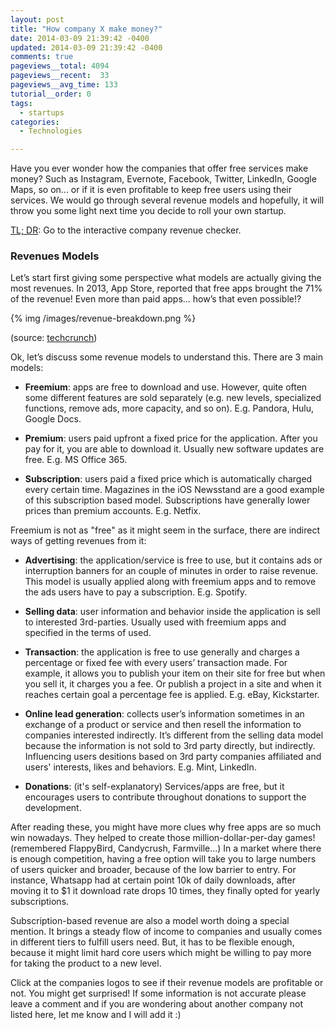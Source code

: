 ```yaml
---
layout: post
title: "How company X make money?"
date: 2014-03-09 21:39:42 -0400
updated: 2014-03-09 21:39:42 -0400
comments: true
pageviews__total: 4094
pageviews__recent:  33
pageviews__avg_time: 133
tutorial__order: 0
tags:
  - startups
categories:
  - Technologies

---
```


Have you ever wonder how the companies that offer free services make money? Such as Instagram, Evernote, Facebook, Twitter, LinkedIn, Google Maps, so on... or if it is even profitable to keep free users using their services. We would go through several revenue models and hopefully, it will throw you some light next time you decide to roll your own startup.

<!--More-->

<a href="#start">TL; DR</a>: Go to the interactive company revenue checker.</a>

### Revenues Models

Let’s start first giving some perspective what models are actually giving the most revenues. In 2013, App Store, reported that free apps brought the 71% of the revenue! Even more than paid apps… how’s that even possible!?

{% img /images/revenue-breakdown.png %}

<div style="clear:both"></div>

(source: <a href="http://techcrunch.com/2013/03/28/in-app-purchase-revenue-hits-record-high-accounts-for-76-of-u-s-iphone-app-revenue-90-in-asian-markets/" target="_blank">techcrunch</a>)


<link rel="stylesheet" type="text/css" href="//cdnjs.cloudflare.com/ajax/libs/jqueryui/1.10.3/css/base/jquery.ui.all.min.css">
<link rel="stylesheet" type="text/css" href="//netdna.bootstrapcdn.com/font-awesome/4.0.3/css/font-awesome.css">
<link rel="stylesheet" type="text/css" href="/stylesheets/company_revenue.css">



Ok, let’s discuss some revenue models to understand this. There are 3 main models:


  - **Freemium**: apps are free to download and use. However, quite often some different features are sold separately (e.g. new levels, specialized functions, remove ads, more capacity, and so on). E.g. Pandora, Hulu, Google Docs.

  - **Premium**: users paid upfront a fixed price for the application. After you pay for it, you are able to download it. Usually new software updates are free. E.g. MS Office 365.

  - **Subscription**: users paid a fixed price which is automatically charged every certain time. Magazines in the iOS Newsstand are a good example of this subscription based model. Subscriptions have generally lower prices than premium accounts. E.g. Netfix.


Freemium is not as "free" as it might seem in the surface, there are indirect ways of getting revenues from it:


 - **Advertising**: the application/service is free to use, but it contains ads or  interruption banners for an couple of minutes in order to raise revenue. This model is usually applied along with freemium apps and to remove the  ads users have to pay a subscription. E.g. Spotify.

 - **Selling data**:  user information and behavior inside the application is sell to interested 3rd-parties. Usually used with freemium apps and specified in the terms of used.

 - **Transaction**: the application is free to use generally and charges a percentage or fixed fee with every users’ transaction made. For example, it allows you to publish your item on their site for free but when you sell it, it charges you a fee. Or publish a project in a site and when it reaches certain goal a percentage fee is applied. E.g. eBay, Kickstarter.

 - **Online lead generation**:  collects user’s information sometimes in an exchange of a product or service and then resell the information to companies interested indirectly. It’s different from the selling data model because the information is not sold to 3rd party directly, but indirectly. Influencing users desitions based on 3rd party companies affiliated and users' interests, likes and behaviors. E.g. Mint, LinkedIn.

 - **Donations**: (it's self-explanatory) Services/apps are free, but it encourages users to contribute throughout donations to support the development.



After reading these, you might have more clues why free apps are so much win nowadays. They helped to create those million-dollar-per-day games! (remembered FlappyBird, Candycrush, Farmville...) In a market where there is enough competition, having a free option will take you to large numbers of users quicker and broader, because of the low barrier to entry. For instance, Whatsapp had at certain point 10k of daily downloads, after moving it to $1 it download rate drops 10 times, they finally opted for yearly subscriptions.

Subscription-based revenue are also a model worth doing a special mention. It brings a steady flow of income to companies and usually comes in different tiers to fulfill users need. But, it has to be flexible enough, because it might limit hard core users which might be willing to pay more for taking the product to a new level.

<p> Click at the companies logos to see if their revenue models are profitable or not. You might get surprised! If some information is not accurate please leave a comment and if you are wondering about another company not listed here, let me know and I will add it :) </p>


<a id="start"></a>
<div id="company_revenue">
  <ul id="companies-holder"></ul>
</div>

<div style="clear:both"></div>

<script src="https://code.jquery.com/jquery-1.7.1.min.js" integrity="sha256-iBcUE/x23aI6syuqF7EeT/+JFBxjPs5zeFJEXxumwb0=" crossorigin="anonymous"></script>
<script type="text/javascript" src="//cdnjs.cloudflare.com/ajax/libs/jqueryui/1.10.3/jquery-ui.min.js"></script>
<script type="text/javascript" src="//cdnjs.cloudflare.com/ajax/libs/underscore.js/1.6.0/underscore-min.js"></script>

<script type="text/javascript">
  String.prototype.titleize = function() {
    return this.replace(/_/g, " ").replace(/(?:^|\s)\S/g, function(a) { return a.toUpperCase(); });
  };
</script>

<script type="text/template" id="company-icon">
  <li class="company-item">
    <a href="#<%= name %>" class="company-icon" data-company="<%= name %>" title="How does <%= name.titleize() %> make money?">
      <span>
          <img src="/images/logo_<%= name %>.png" alt="<%= name %>">
      </span>
    </a>
  </li>
</script>

<script type="text/template" id="company-detail">
  <section id="company-details-<%= name %>" class="company-details">
    <h2>How does <%= name.titleize() %> make money?</h2>
    <input type="hidden" autofocus>
    <div>
      <ul>
        <li class="advertising revenue-<%= revenues.advertising > 0 ? 'active' : 'inactive' %>"><i class="fa fa-bullhorn"></i> Advertising</li>
        <li class="freemium revenue-<%= revenues.freemium > 0? 'active' : 'inactive' %>"><i class="fa fa-users"></i> Freemium</li>
        <li class="subscribers revenue-<%= revenues.subscribers > 0 ? 'active' : 'inactive' %>"><i class="fa fa-credit-card"></i> Subscribers</li>
        <li class="premium revenue-<%= revenues.premium > 0 ? 'active' : 'inactive' %>"><i class="fa fa-money"></i> Premium</li>
        <li class="lead_gen revenue-<%= revenues.lead_gen > 0 ? 'active' : 'inactive' %>"><i class="fa fa-random"></i> Lead Gen</li>
        <li class="transactions revenue-<%= revenues.transactions > 0 ? 'active' : 'inactive' %>"><i class="fa fa-code-fork"></i> Transactions/Royalties</li>
        <li class="selling_data revenue-<%= revenues.selling_data > 0 ? 'active' : 'inactive' %>"><i class="fa fa-globe"></i> Selling Data</li>
      </ul>
    </div>
    <div class="profitable <%= profitable ? 'active' : 'inactive' %>">
      Profitable? <%= profitable ? 'Yes' : 'No' %> <i class="fa fa-thumbs-o-<%= profitable ? 'up' : 'down' %>"></i>
      <%= revenue.length > 0 ? "<br><small>Revenue: "+revenue+"</small>" : "" %>
    </div>
    <p><small><%= description %></small></p>
    <div id="sources">
      Sources: <% _.each(sources, function(s, i){ %>
        <a href="<%= s %>" target="_blank"><%= i+1 %></a>
      <% }) %>
    </div>
  </section>
</script>

<script type="text/javascript">
var companies = [{
  name: 'instagram',
  revenues: {
    freemium: 1,
  },
  revenue: "",
  profitable: false,
  description: "Before selling to Facebook they were not making money. They are trying to incorporate Ads.",
  type: ["social-media"],
  sources: ["https://www.facebook.com/careers/department?req=a0IA000000CxvB4MAJ", "http://adage.com/article/digital/instagram-ads-a-risky-bet-facebook/244945/"]
},{
  name: 'facebook',
  revenues: {
    advertising: 0.85,
    freemium: 1,
  },
  profitable: true,
  revenue: "US$ 7.872 billion (2013)",
  description: "Advertising is the main source of revenue but also some small percentage comes from payments, web apps and other sources.",
  type: ["social-media"],
  sources: ["http://en.wikipedia.org/wiki/Facebook", "http://www.nytimes.com/2012/02/05/opinion/sunday/facebook-is-using-you.html?pagewanted=all&_moc.semityn.www&_r=0", "http://readwrite.com/2012/05/22/how-does-facebook-make-money#awesm=~oy2VCCNkvevfHC", "http://www.splatf.com/2012/02/facebook-revenue/", "http://blog.tweetsmarter.com/social-media/infographic-how-does-twitter-make-money-how-do-other-social-sites-do-it/"]
},{
  name: 'whatsapp',
  revenues: {
    advertising:0,
    freemium:1,
    subscribers:1,
    premium:0,
    lead_gen:0,
    transactions:0,
    selling_data:0
  },
  profitable: true,
  revenue: "",
  description: "The company is based on Freemium model for firt year. Later, it has a subscription of $1 per year.",
  type: ["social-media"],
  sources: ["http://blogs.wsj.com/digits/2013/12/19/whatsapp-hits-400-million-users-wants-to-stay-independent/", "http://www.quora.com/WhatsApp-Messenger/How-much-revenue-is-WhatsApp-generating", "http://news.yahoo.com/whatsapp-now-making-more-money-google-play-ios-220028493.html", "http://gigaom.com/2013/07/17/why-whatsapps-new-subscription-model-makes-perfect-sense/", "http://www.buzzle.com/articles/how-does-whatsapp-make-money.html"]
},{
  name: 'twitter',
  revenues: {
    advertising: 0.85,
    freemium: 1,
  },
  profitable: true,
  revenue: "US$ 317 million (2012)",
  description: "Mostly on corporate advertising and payments from 'promoted' tweets.",
  type: ["social-media"],
  sources: ["http://blog.tweetsmarter.com/social-media/infographic-how-does-twitter-make-money-how-do-other-social-sites-do-it/", "http://www.bbc.com/news/business-24397472", ""]
},{
  name: 'kickstarter',
  revenues: {
    transactions: 1,
    // freemium: 1,
  },
  profitable: true,
  revenue: "US$ 12 million?",
  description: "Charges a 5% for successfully funded projects.",
  type: ["social-media"],
  sources: ["https://www.kickstarter.com/help", "http://qz.com/184019/how-kickstarter-users-raised-nearly-1-billion-the-really-long-tail-of-crowdfunding/"]
},{
  name: 'skype',
  revenues: {
    advertising:0,
    freemium:1,
    subscribers:1,
    premium:0,
    lead_gen:0,
    transactions:0,
    selling_data:0
  },
  revenue: "US$ 740 million (2009)",
  profitable: true,
  description: "Skype-to-skype calls are free, but users can buy additional features.",
  type: ["social-media"],
  sources: ["https://support.skype.com/en/faq/FA335/how-does-skype-make-money"]
},{
  name: 'groupon',
  revenues: {
    advertising:0,
    freemium:1,
    subscribers:0,
    premium:0,
    lead_gen:0,
    transactions:1,
    selling_data:0
  },
  revenue: "US$ 2.573 billion (2013)",
  profitable: true,
  description: "Groupon takes charges a fee to seller for every deal sold. It's one of the fastest growing company in the world. Going from $30.5 million in year one to $713.4 million in year two.",
  type: ["ecommerce"],
  sources: ["http://www.reuters.com/article/2012/05/14/us-groupon-idUSBRE84D16H20120514", "http://www.incomediary.com/10-weird-ways-big-companies-make-money-online"]
},{
  name: 'ebay',
  revenues: {
    advertising:1,
    freemium:0,
    subscribers:0,
    premium:0,
    lead_gen:0,
    transactions:1,
    selling_data:0
  },
  revenue: "US$ 16.05 billion (2013)",
  profitable: true,
  description: "Fees are only applied to sellers for each transactions.",
  type: ["ecommerce"],
  sources: ["http://www.reuters.com/article/2012/05/14/us-groupon-idUSBRE84D16H20120514"]
},{
  name: 'mint',
  revenues: {
    advertising:0,
    freemium:0,
    subscribers:0,
    premium:0,
    lead_gen:1,
    transactions:0,
    selling_data:0
  },
  revenue: "",
  profitable: true,
  description: "Mint get paid a small fee when user switch to a new bank or company.",
  type: ["app"],
  sources: ["https://www.mint.com/how-it-works/free/"]
},{
  name: 'linkedin',
  revenues: {
    advertising:1,
    freemium:1,
    subscribers:1,
    premium:0,
    lead_gen:0,
    transactions:0,
    selling_data:1
  },
  revenue: "US$1.52 billion (2013)",
  profitable: true,
  description: "Sells user's data to companies and recruiters.",
  type: ["social-media"],
  sources: ["https://intelligence.businessinsider.com/welcome"]
},{
  name: 'amazon_kindle',
  revenues: {
    advertising:0,
    freemium:0,
    subscribers:0,
    premium:1,
    lead_gen:0,
    transactions:0,
    selling_data:0
  },
  revenue: "",
  profitable: false,
  description: "Amazon loses money with Kindle but at the same time makes money selling digital content on it.",
  type: ["hardware"],
  sources: [""]
},{
  name: 'microsoft_xbox',
  revenues: {
    advertising:1,
    freemium:1,
    subscribers:1,
    premium:1,
    lead_gen:0,
    transactions:1,
    selling_data:0
  },
  revenue: "",
  profitable: true,
  description: "Xbox console and games cost money (premium), charges $50 annually (subscribers) in addition to ads.",
  type: ["hardware"],
  sources: [""]
},{
  name: 'stack_overflow',
  revenues: {
    advertising:1,
    freemium:0,
    subscribers:0,
    premium:0,
    lead_gen:0,
    transactions:0,
    selling_data:0
  },
  revenue: "",
  profitable: true,
  description: "Ads, banners and sponsored results.",
  type: ["social-media"],
  sources: ["http://questions-and-answers.findthebest.com/q/17/2521/How-does-Stack-Overflow-make-money"]
},{
  name: 'netflix',
  revenues: {
    advertising:0,
    freemium:0,
    subscribers:1,
    premium:0,
    lead_gen:0,
    transactions:0,
    selling_data:0
  },
  revenue: "US$4.37 billion (2013)",
  profitable: true,
  description: "Just subscribers.",
  type: ["streaming"],
  sources: [""]
},{
  name: 'pandora',
  revenues: {
    advertising:1,
    freemium:1,
    subscribers:1,
    premium:0,
    lead_gen:0,
    transactions:0,
    selling_data:0
  },
  revenue: "US$274 million (2012)",
  profitable: true,
  description: "For free users presents adds, for subscribers does not.",
  type: ["streaming"],
  sources: [""]
},{
  name: 'spotify',
  revenues: {
    advertising:1,
    freemium:1,
    subscribers:1,
    premium:0,
    lead_gen:0,
    transactions:0,
    selling_data:0
  },
  revenue: "",
  profitable: false,
  description: "It has been reporting loses for a couple of years due to royalty payments.",
  type: ["streaming"],
  sources: ["http://mashable.com/2012/10/05/spotify-revenues/", "http://techcrunch.com/2013/07/31/spotify-doubles-revenues-in-2012-while-losing-money-highlighting-royalty-squeeze/", "http://www.telegraph.co.uk/technology/news/10490613/Spotify-pays-500m-in-royalties-in-2013.html"]
},{
  name: 'firefox',
  revenues: {
    advertising:0,
    freemium:0,
    subscribers:0,
    premium:0,
    lead_gen:0,
    transactions:1,
    selling_data:0
  },
  revenue: "US$311 million (2012)",
  profitable: true,
  description: "Most of the income comes from royalties from the Firefox search box. Their search partners includes Google, Bing, Yahoo, Yandex, Amazon, eBay and others. Also donations and grants.",
  type: ["browser"],
  sources: ["http://www.extremetech.com/internet/92558-how-browsers-make-money-or-why-google-needs-firefox", "http://www.mozilla.org/en-US/foundation/annualreport/2012/faq/"]
},{
  name: 'craigslist',
  revenues: {
    advertising:1,
    freemium:1,
    subscribers:0,
    premium:0,
    lead_gen:0,
    transactions:1,
    selling_data:0
  },
  revenue: "US$27 million (2013)",
  profitable: true,
  description: "Ads and charging users for posting in selected categories.",
  type: ["webapps"],
  sources: ["http://www.craigslist.org/about/factsheet"]
},{
  name: 'dropbox',
  revenues: {
    advertising:0,
    freemium:1,
    subscribers:1,
    premium:0,
    lead_gen:0,
    transactions:1,
    selling_data:0
  },
  revenue: "US$200 million (2013)",
  profitable: true,
  description: "A fixed capacity for free, to increase it users have to subscribe.",
  type: ["webapp"],
  sources: ["http://techcrunch.com/2013/11/19/if-dropboxs-2013-revenue-is-200m-an-8b-valuation-is-pretty-steep/"]
},{
  name: 'google',
  revenues: {
    advertising:1,
    freemium:0,
    subscribers:0,
    premium:0,
    lead_gen:0,
    transactions:0,
    selling_data:0
  },
  revenue: "US$59.82 billion (2013)",
  profitable: true,
  description: "Ad products is their main source of revenue (AdSense and AdWords)",
  type: ["webapp", "search"],
  sources: ["http://blogoscoped.com/archive/2009-01-07-n84.html", "http://en.wikipedia.org/wiki/Google"]
},{
  name: 'shopify',
  revenues: {
    advertising:0,
    freemium:0,
    subscribers:1,
    premium:0,
    lead_gen:0,
    transactions:1,
    selling_data:0
  },
  revenue: "US$100 million?",
  profitable: true,
  description: "Ad products is their main source of revenue (AdSense and AdWords)",
  type: ["webapp", "search"],
  sources: ["http://signalvnoise.com/posts/2378-profitable-proud-shopify", "http://www.shopify.com/2013", "http://www.theglobeandmail.com/report-on-business/small-business/sb-money/business-funding/a-rare-startup-success-story-shopify-hits-1-billion-milestone/article15892998/"]
},{
  name: 'airbnb',
  revenues: {
    advertising:0,
    freemium:0,
    subscribers:1,
    premium:0,
    lead_gen:0,
    transactions:1,
    selling_data:0
  },
  revenue: "US$1 billion?",
  profitable: true,
  description: "Charge to travelers a fee of 6-12% and hosts pay a 3% for every booking on their site.",
  type: ["webapp", "social-media"],
  sources: ["http://www.theglobeandmail.com/report-on-business/small-business/sb-money/business-funding/a-rare-startup-success-story-shopify-hits-1-billion-milestone/article15892998/", "http://www.businessinsider.com/airbnb-billion-revenues-2013-1"]
},{
  name: 'zynga',
  revenues: {
    advertising:1,
    freemium:1,
    subscribers:0,
    premium:0,
    lead_gen:0,
    transactions:0,
    selling_data:0
  },
  revenue: "US$873.266 million (2013)",
  profitable: true,
  description: "Zynga makes money through people purchasing credits for games and also throught partnerships.",
  type: ["webapp", "games"],
  sources: ["http://www.theglobeandmail.com/report-on-business/small-business/sb-money/business-funding/a-rare-startup-success-story-shopify-hits-1-billion-milestone/article15892998/"]
},{
  name: 'world_of_warcraft',
  revenues: {
    advertising:1,
    freemium:0,
    subscribers:1,
    premium:0,
    lead_gen:0,
    transactions:0,
    selling_data:0
  },
  revenue: "US$93 million (2013)",
  profitable: true,
  description: "Charges $15 per month to users. They also sends expasions packs and discs.",
  type: ["webapp", "games"],
  sources: ["http://www.theglobeandmail.com/report-on-business/small-business/sb-money/business-funding/a-rare-startup-success-story-shopify-hits-1-billion-milestone/article15892998/", "http://www.tomshardware.com/news/microtransactions-world-of-warcraft-revenues-mmorpg-in-game-store,24236.html"]
},{
  name: 'hulu',
  revenues: {
    advertising:1,
    freemium:0,
    subscribers:1,
    premium:0,
    lead_gen:0,
    transactions:0,
    selling_data:0
  },
  revenue: "US$1 billion (2013)",
  profitable: true,
  description: "Free service has Ads, limitations and restrictions, which are removed for subscribed users.",
  type: ["webapp", "streaming"],
  sources: ["http://gigaom.com/2013/12/18/hulu-2013-1-billion-in-revenue-5-million-subscribers-in-2013/"]
}];

$(function(){
  var $container = $('#companies-holder');

  _.each(companies, function printCompanies(company){
    var $company = _.template($("#company-icon").html(), company);
    $container.append($company);

    var $details = _.template($("#company-detail").html(), company);
    $container.append($details);
  });

  $(".company-icon").on('click', function(e){
    e.preventDefault();
    var name = $(this).data('company');
    var $description = $("#company-details-"+name);

    $description.dialog({
      dialogClass: "company-details-modal",
      modal: true,
      hide: { effect: "explode", duration: 300 },
    });
    $(".ui-widget-overlay").on("click", function() {  $(".ui-dialog-content").dialog().dialog("close"); });
  });
});

</script>
